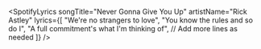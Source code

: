 

<SpotifyLyrics 
  songTitle="Never Gonna Give You Up" 
  artistName="Rick Astley" 
  lyrics={[
    "We're no strangers to love",
    "You know the rules and so do I",
    "A full commitment's what I'm thinking of",
    // Add more lines as needed
  ]} 
/>